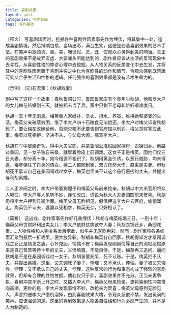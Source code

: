 ```yaml
---
title: 喜剧效果
layout: post
categories: 写作基础
tags: 写作基础
---
```


〔释义〕 写喜剧场面时，挖掘各种喜剧性因素事先作为埋伏，将其集中一处，造成喜剧情境，然后抖响包袱，当场出彩，满台生笑，这便是创造喜剧效果的艺术手法。在笑声中歌颂真、善、美，嘲讽假、恶、丑，使观众心灵得到美的陶冶。真正的喜剧效果不是故弄玄虚、大耍噱头所能达到的，剧作者应该从生活的反常现象中去寻找，从喜剧性格的悖谬心理中去挖掘，从人物关系的反差变化中去生发，并将其中的喜剧性因素置于喜剧冲突之中化为喜剧性的动作和情节，令观众感到既荒唐可笑又合乎生活和性格的逻辑。任何强作的喜剧效果都是没有艺术生命力的。

〔示例〕 (元)石君宝：《秋胡戏妻》

剧中写了这样一个故事：春秋鲁昭公时，鲁国鲁家庄有个青年叫秋胡，他和罗大户的女儿梅花结婚刚三天，就被抓去当了兵。家中只剩下老母和新妇艰难度日。

秋胡一去十年无消息。梅英替人家缝补、洗衣、担水、养蚕，维持她和婆婆的生活。梅英父亲破落穷困，借了李大户四十石粮食无法偿还。李大户对梅父诉说秋胡死了，要让梅花改嫁给他，否则欠粮不还要告到官府加以刑罚。梅父贪财答应此事。梅英以死相拒，坚决不从，与父母大闹，痛骂李大户。

秋胡在军中屡建奇功，得中大夫官职，并蒙鲁昭公准假回家探母，衣锦归乡。他路过桑园，见一女子独自采桑，就厚着脸皮上前调戏。这女子正是梅英。因他们仅三日夫妻，却分离十年，如今相逢不相识了。秋胡用黄金引诱，以恶行威胁，均未得逞。梅英保住了自身的清白。待二人都回到家，双方恍然大悟，原来是夫妻。但秋胡死不承认自己在桑园调戏过女子，梅英也坚决不认这个品行恶劣的丈夫，并提出与秋胡离婚。

二人正吵闹之时，李大户带着狗腿子和梅英父母前来抢亲。秋胡以中大夫官职将众人喝住。李大户等人见势不妙，连忙改口，谎说为秋大人夫妻团圆前来贺喜。秋胡仍将李大户押到县衙治罪。梅英父母无脸相见，假借押送李大户去官府，偷偷溜走。梅英仍不认夫，婆婆以死相求，梅英无奈，只好相认了。

〔简析〕 这出戏，剧作家事先作好几重埋伏：秋胡与梅英结婚三日，一别十年；梅英父母贪财好利出卖女儿；李大户依财仗势欲夺人妻；秋胡衣锦还乡，桑园戏妻……人物性格和人物关系发展至此，似乎并无喜剧色彩。然而，剧作家将各条线索汇聚到最后一折戏里，便大放异彩。秋胡和梅英各自回家，秋胡得知方才桑园调戏之女正是结发之妻，心怀鬼胎，惴惴不安；梅英发现刚刚侮辱自己的流氓恶棍原来是自己苦苦等待十年的丈夫，义愤填膺，不能自恃。于是，梅英再三追问、逼问秋胡是不是在桑园调戏过一女子，秋胡装傻充呆，死不认账。于是，梅英拒不认夫，并提出离婚。这里，丈夫调戏了妻子，悖理；又不承认，悖理。妻子被丈夫侮辱，悖理；又不承认自己的丈夫，悖理。这种反常的行为和事态构成了强烈的喜剧效果，但却有合理的性格依据。倘若仅只于此，喜剧效果并不充分。正当夫妻争执，喜剧冲突不断上升之时，又插入李大户、梅英父母来抢亲，更将喜剧性冲突推向高潮。更妙的是，李大户发现事情不妙，改抢亲为贺喜；梅英父母感到无脸见人，声言押送李大户借机溜掉，由此喜剧效果大增，令观众忍俊不禁，发出讥讽的笑声。应该强调的是，这里的喜剧效果是人物各自性格和行为必然产生的，并不是人为制造的。 
